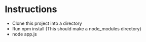 # Instructions
- Clone this project into a directory
- Run npm install (This should make a node_modules directory)
- node app.js